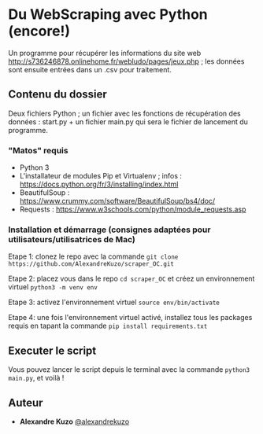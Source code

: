 # Du WebScraping avec Python (encore!)

Un programme pour récupérer les informations du site web http://s736246878.onlinehome.fr/webludo/pages/jeux.php ; les données sont ensuite entrées dans un .csv pour traitement.

## Contenu du dossier

Deux fichiers Python ; un fichier avec les fonctions de récupération des données : start.py + un fichier main.py qui sera le fichier de lancement du programme.

### "Matos" requis

- Python 3
- L'installateur de modules Pip et Virtualenv ; infos : https://docs.python.org/fr/3/installing/index.html
- BeautifulSoup : https://www.crummy.com/software/BeautifulSoup/bs4/doc/
- Requests : https://www.w3schools.com/python/module_requests.asp

### Installation et démarrage (consignes adaptées pour utilisateurs/utilisatrices de Mac)

Etape 1: clonez le repo avec la commande ``git clone https://github.com/AlexandreKuzo/scraper_OC.git``

Etape 2: placez vous dans le repo ``cd scraper_OC`` et créez un environnement virtuel ``python3 -m venv env``

Etape 3: activez l'environnement virtuel ``source env/bin/activate``

Etape 4: une fois l'environnement virtuel activé, installez tous les packages requis en tapant la commande ``pip install requirements.txt``


## Executer le script

Vous pouvez lancer le script depuis le terminal avec la commande ``python3 main.py``, et voilà !


## Auteur
* **Alexandre Kuzo**  [@alexandrekuzo](https://github.com/AlexandreKuzo)
